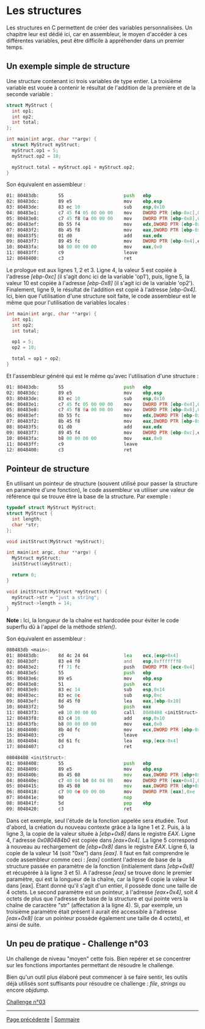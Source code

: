 # Les structures
Les structures en C permettent de créer des variables personnalisées. Un chapitre leur est dédié ici, car en assembleur, le moyen d'accéder à ces différentes variables, peut être difficile à appréhender dans un premier temps.

## Un exemple simple de structure
Une structure contenant ici trois variables de type entier. La troisième variable est vouée à contenir le résultat de l'addition de la première et de la seconde variable :
```c
struct MyStruct {
  int op1;
  int op2;
  int total;
};

int main(int argc, char **argv) {
  struct MyStruct myStruct;
  myStruct.op1 = 5;
  myStruct.op2 = 10;

  myStruct.total = myStruct.op1 + myStruct.op2;
}
```

Son équivalent en assembleur :
```asm
01: 80483db:       55                      push   ebp
02: 80483dc:       89 e5                   mov    ebp,esp
03: 80483de:       83 ec 10                sub    esp,0x10
04: 80483e1:       c7 45 f4 05 00 00 00    mov    DWORD PTR [ebp-0xc],0x5
05: 80483e8:       c7 45 f8 0a 00 00 00    mov    DWORD PTR [ebp-0x8],0xa
06: 80483ef:       8b 55 f4                mov    edx,DWORD PTR [ebp-0xc]
07: 80483f2:       8b 45 f8                mov    eax,DWORD PTR [ebp-0x8]
08: 80483f5:       01 d0                   add    eax,edx
09: 80483f7:       89 45 fc                mov    DWORD PTR [ebp-0x4],eax
10: 80483fa:       b8 00 00 00 00          mov    eax,0x0
11: 80483ff:       c9                      leave
12: 8048400:       c3                      ret
```

Le prologue est aux lignes 1, 2 et 3. Ligne 4, la valeur 5 est copiée à l'adresse _[ebp-0xc]_ (il s'agit donc ici de la variable 'op1'), puis, ligne 5, la valeur 10 est copiée à l'adresse _[ebp-0x8]_ (il s'agit ici de la variable 'op2'). Finalement, ligne 9, le résultat de l'addition est copié à l'adresse _[ebp-0x4]_. Ici, bien que l'utilisation d'une structure soit faite, le code assembleur est le même que pour l'utilisation de variables locales :
```c
int main(int argc, char **argv) {
  int op1;
  int op2;
  int total;

  op1 = 5;
  op2 = 10;

  total = op1 + op2;
}
```

Et l'assembleur généré qui est le même qu'avec l'utilisation d'une structure :
```asm
01: 80483db:       55                      push   ebp
02: 80483dc:       89 e5                   mov    ebp,esp
03: 80483de:       83 ec 10                sub    esp,0x10
04: 80483e1:       c7 45 fc 05 00 00 00    mov    DWORD PTR [ebp-0x4],0x5
05: 80483e8:       c7 45 f8 0a 00 00 00    mov    DWORD PTR [ebp-0x8],0xa
06: 80483ef:       8b 55 fc                mov    edx,DWORD PTR [ebp-0x4]
07: 80483f2:       8b 45 f8                mov    eax,DWORD PTR [ebp-0x8]
08: 80483f5:       01 d0                   add    eax,edx
09: 80483f7:       89 45 f4                mov    DWORD PTR [ebp-0xc],eax
10: 80483fa:       b8 00 00 00 00          mov    eax,0x0
11: 80483ff:       c9                      leave
12: 8048400:       c3                      ret
```

## Pointeur de structure
En utilisant un pointeur de structure (souvent utilisé pour passer la structure en paramètre d'une fonction), le code assembleur va utiliser une valeur de référence qui se trouve être la base de la structure. Par exemple :
```c
typedef struct MyStruct MyStruct;
struct MyStruct {
  int length;
  char *str;
};

void initStruct(MyStruct *myStruct);

int main(int argc, char **argv) {
  MyStruct myStruct;
  initStruct(&myStruct);

  return 0;
}

void initStruct(MyStruct *myStruct) {
  myStruct->str = "just a string";
  myStruct->length = 14;
}
```
**Note :** Ici, la longueur de la chaîne est hardcodée pour éviter le code superflu dû à l'appel de la méthode _strlen()_.

Son équivalent en assembleur :
```asm
080483db <main>:
01: 80483db:       8d 4c 24 04             lea    ecx,[esp+0x4]
02: 80483df:       83 e4 f0                and    esp,0xfffffff0
03: 80483e2:       ff 71 fc                push   DWORD PTR [ecx-0x4]
04: 80483e5:       55                      push   ebp
05: 80483e6:       89 e5                   mov    ebp,esp
06: 80483e8:       51                      push   ecx
07: 80483e9:       83 ec 14                sub    esp,0x14
08: 80483ec:       83 ec 0c                sub    esp,0xc
09: 80483ef:       8d 45 f0                lea    eax,[ebp-0x10]
10: 80483f2:       50                      push   eax
11: 80483f3:       e8 10 00 00 00          call   8048408 <initStruct>
12: 80483f8:       83 c4 10                add    esp,0x10
13: 80483fb:       b8 00 00 00 00          mov    eax,0x0
14: 8048400:       8b 4d fc                mov    ecx,DWORD PTR [ebp-0x4]
15: 8048403:       c9                      leave
16: 8048404:       8d 61 fc                lea    esp,[ecx-0x4]
17: 8048407:       c3                      ret

08048408 <initStruct>:
01: 8048408:       55                      push   ebp
02: 8048409:       89 e5                   mov    ebp,esp
03: 804840b:       8b 45 08                mov    eax,DWORD PTR [ebp+0x8]
04: 804840e:       c7 40 04 b0 84 04 08    mov    DWORD PTR [eax+0x4],0x80484b0
05: 8048415:       8b 45 08                mov    eax,DWORD PTR [ebp+0x8]
06: 8048418:       c7 00 0e 00 00 00       mov    DWORD PTR [eax],0xe
07: 804841e:       90                      nop
08: 804841f:       5d                      pop    ebp
09: 8048420:       c3                      ret
```

Dans cet exemple, seul l'étude de la fonction appelée sera étudiée. Tout d'abord, la création du nouveau contexte grâce à la ligne 1 et 2. Puis, à la ligne 3, la copie de la valeur située à _[ebp+0x8]_ dans le registre _EAX_. Ligne 4, l'adresse _0x080484b0_ est copiée dans _[eax+0x4]_. La ligne 5 correspond à nouveau au rechargement de _[ebp+0x8]_ dans le registre _EAX_. Ligne 6, la copie de la valeur 14 (soit "0xe") dans _[eax]_. Il faut en fait comprendre le code assembleur comme ceci : _[eax]_ contient l'adresse de base de la structure passée en paramètre de la fonction (initialement dans _[ebp+0x8]_ et récupérée à la ligne 3 et 5). A l'adresse _[eax]_ se trouve donc le premier paramètre, qui est la longueur de la chaîne, car la ligne 6 copie la valeur 14 dans [eax]. Etant donné qu'il s'agit d'un entier, il possède donc une taille de 4 octets. Le second paramètre est un pointeur, à l'adresse _[eax+0x4]_, soit 4 octets de plus que l'adresse de base de la structure et qui pointe vers la chaîne de caractère "str" (affectation à la ligne 4). Si, par exemple, un troisième paramètre était présent il aurait été accessible à l'adresse _[eax+0x8]_ (car un pointeur possède également une taille de 4 octets), et ainsi de suite.

## Un peu de pratique - Challenge n°03
Un challenge de niveau "moyen" cette fois. Bien repérer et se concentrer sur les fonctions importantes permettant de résoudre le challenge.

Bien qu'un outil plus élaboré peut commencer à se faire sentir, les outils déjà utilisés sont suffisants pour résoudre ce challenge : _file_, _strings_ ou encore _objdump_.

[Challenge n°03](../../challenges/architecture-x86-x86_64/un_peu_de_pratique-challenge_03/README.md)

---

[Page précédente](09.Les-fonctions.md) | [Sommaire](../../README.md)